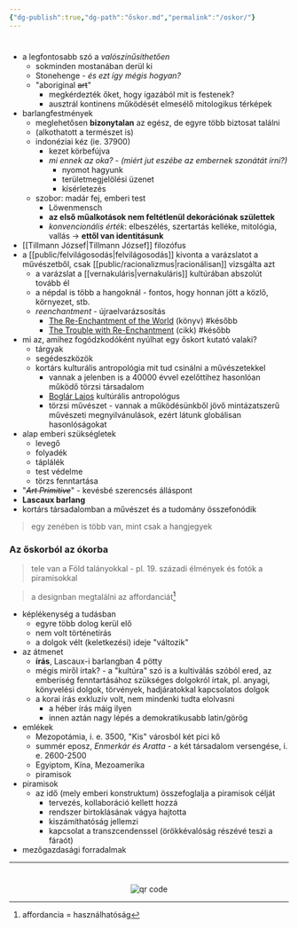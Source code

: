 ```yaml
---
{"dg-publish":true,"dg-path":"őskor.md","permalink":"/oskor/"}
---
```


#
- a legfontosabb szó a *valószínűsíthetően*
	- sokminden mostanában derül ki
	- Stonehenge - *és ezt így mégis hogyan?*
	- "aboriginal ~~art~~"
		- megkérdezték őket, hogy igazából mit is festenek?
		- ausztrál kontinens működését elmesélő mitologikus térképek
- barlangfestmények
	- meglehetősen **bizonytalan** az egész, de egyre több biztosat találni
	- (alkothatott a természet is)
	- indonéziai kéz (ie. 37900)
		- kezet körbefújva
		- *mi ennek az oka?* - *(miért jut eszébe az embernek szonátát írni?)*
			- nyomot hagyunk
			- területmegjelölési üzenet
			- kísérletezés
	- szobor: madár fej, emberi test
		- Löwenmensch
		- **az első műalkotások nem feltétlenül dekorációnak születtek**
		- *konvencionális érték*: elbeszélés, szertartás kelléke, mitológia, vallás -> **ettől van identitásunk**
- [[Tillmann József\|Tillmann József]] filozófus
- a [[public/felvilágosodás\|felvilágosodás]] kivonta a varázslatot a művészetből, csak [[public/racionalizmus\|racionálisan]] vizsgálta azt
	- a varázslat a [[vernakuláris\|vernakuláris]] kultúrában abszolút tovább él
	- a népdal is több a hangoknál - fontos, hogy honnan jött a közlő, környezet, stb.
	- *reenchantment* - újraelvarázsosítás
		- [The Re-Enchantment of the World](https://www.sup.org/books/title/?id=7562) (könyv) #később 
		- [The Trouble with Re-Enchantment](https://lareviewofbooks.org/article/the-trouble-with-re-enchantment/) (cikk) #később 
- mi az, amihez fogódzkodóként nyúlhat egy őskort kutató valaki?
	- tárgyak
	- segédeszközök
	- kortárs kulturális antropológia mit tud csinálni a művészetekkel
		- vannak a jelenben is a 40000 évvel ezelőttihez hasonlóan működő törzsi társadalom
		- [Boglár Lajos](https://www.wikiwand.com/hu/Bogl%C3%A1r_Lajos) kultúrális antropológus
		- törzsi művészet - vannak a működésünkből jövő mintázatszerű művészeti megnyilvánulások, ezért látunk globálisan hasonlóságokat
- alap emberi szükségletek
	- levegő
	- folyadék
	- táplálék
	- test védelme
	- törzs fenntartása
- "*~~Art Primitive~~*" - kevésbé szerencsés álláspont
- **Lascaux barlang**
- kortárs társadalomban a művészet és a tudomány összefonódik

> egy zenében is több van, mint csak a hangjegyek

### Az őskorból az ókorba
<a id="Az őskorból az ókorba"></a>
> tele van a Föld talányokkal - pl. 19. századi élmények és fotók a piramisokkal

> a designban megtalálni az affordanciát[^5]

- képlékenység a tudásban
	- egyre több dolog kerül elő
	- nem volt történetírás
	- a dolgok vélt (keletkezési) ideje "változik"
- az átmenet
	- **írás**, Lascaux-i barlangban 4 pötty
	- mégis miről írtak? - a "kultúra" szó is a kultiválás szóból ered, az emberiség fenntartásához szükséges dolgokról írtak, pl. anyagi, könyvelési dolgok, törvények, hadjáratokkal kapcsolatos dolgok
	- a korai írás exkluzív volt, nem mindenki tudta elolvasni
		- a héber írás máig ilyen
		- innen aztán nagy lépés a demokratikusabb latin/görög
- emlékek
	- Mezopotámia, i. e. 3500, "Kis" városból két pici kő
	- summér eposz, *Enmerkár és Aratta* - a két társadalom versengése, i. e. 2600-2500
	- Egyiptom, Kína, Mezoamerika
	- piramisok
- piramisok
	- az idő (mely emberi konstruktum) összefoglalja a piramisok célját
		- tervezés, kollaboráció kellett hozzá
		- rendszer birtoklásának vágya hajtotta
		- kiszámíthatóság jellemzi
		- kapcsolat a transzcendenssel (örökkévalóság részévé teszi a fáraót)
- mezőgazdasági forradalmak

---
[^5]: affordancia = használhatóság



#
<p style="text-align: center;"><img src="https://chart.googleapis.com/chart?cht=qr&chl=https://notes.andrasdenes.com/oskor&chs=180x180&choe=UTF-8&chld=L|2" alt="qr code"></p>

